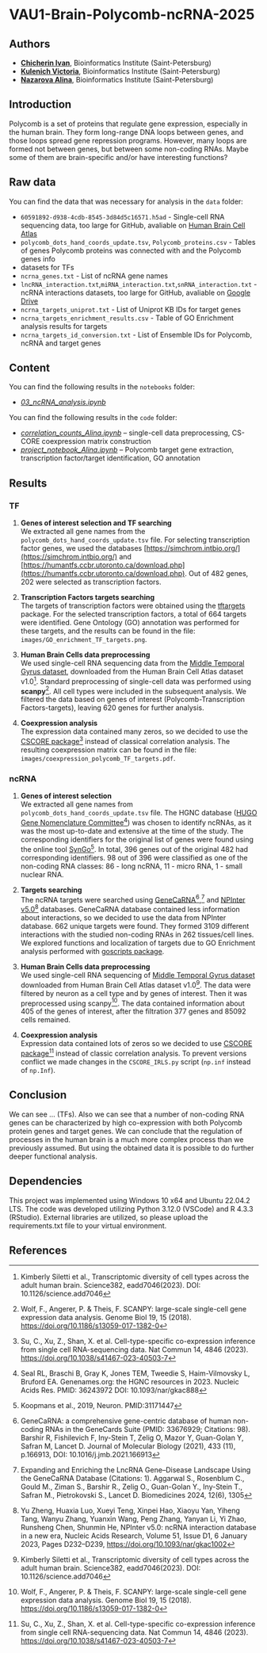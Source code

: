# VAU1-Brain-Polycomb-ncRNA-2025

## Authors
- **[Chicherin Ivan](https://github.com/Ivan-chich)**, Bioinformatics Institute (Saint-Petersburg)
- **[Kulenich Victoria](https://github.com/vickulenich/)**, Bioinformatics Institute (Saint-Petersburg)
- **[Nazarova Alina](https://github.com/)**, Bioinformatics Institute (Saint-Petersburg)

## Introduction
Polycomb is a set of proteins that regulate gene expression, especially in the human brain. They form long-range DNA loops between genes, and those loops spread gene repression programs. However, many loops are formed not between genes, but between some non-coding RNAs. Maybe some of them are brain-specific and/or have interesting functions?

## Raw data
You can find the data that was necessary for analysis in the `data` folder:
- `60591892-d938-4cdb-8545-3d84d5c16571.h5ad` - Single-cell RNA sequencing data, too large for GitHub, avaliable on [Human Brain Cell Atlas](https://cellxgene.cziscience.com/collections/283d65eb-dd53-496d-adb7-7570c7caa443)
- `polycomb_dots_hand_coords_update.tsv`, `Polycomb_proteins.csv` - Tables of genes Polycomb proteins was connected with and the Polycomb genes info
- datasets for TFs
- `ncrna_genes.txt` - List of ncRNA gene names
- `lncRNA_interaction.txt`,`miRNA_interaction.txt`,`snRNA_interaction.txt` - ncRNA interactions datasets, too large for GitHub, avaliable on [Google Drive](https://drive.google.com/drive/folders/1LXdX8x9EYX3MBPDHqZ87whL4-T9Ruhbc?usp=drive_link)
- `ncrna_targets_uniprot.txt` - List of Uniprot KB IDs for target genes
- `ncrna_targets_enrichment_results.csv` - Table of GO Enrichment analysis results for targets
- `ncrna_targets_id_conversion.txt` - List of Ensemble IDs for Polycomb, ncRNA and target genes


## Content
You can find the following results in the `notebooks` folder:

- *[03_ncRNA_analysis.ipynb](https://github.com/)*

You can find the following results in the `code` folder:
- *[correlation\_counts\_Alina.ipynb](https://github.com/privetttppoka/VAU1-Brain-Polycomb-ncRNA-2025/blob/Alina/code/correletion_counts_Alina.ipynb)* – single-cell data preprocessing, CS-CORE coexpression matrix construction
- *[project\_notebook\_Alina.ipynb](https://github.com/privetttppoka/VAU1-Brain-Polycomb-ncRNA-2025/blob/Alina/code/project_notebook_Alina.ipynb)* – Polycomb target gene extraction, transcription factor/target identification, GO annotation

## Results

### TF
1. **Genes of interest selection and TF searching**  
We extracted all gene names from the `polycomb_dots_hand_coords_update.tsv` file. For selecting transcription factor genes, we used the databases [https://simchrom.intbio.org/](https://simchrom.intbio.org/) and [https://humantfs.ccbr.utoronto.ca/download.php](https://humantfs.ccbr.utoronto.ca/download.php). Out of 482 genes, 202 were selected as transcription factors.

2. **Transcription Factors targets searching**  
The targets of transcription factors were obtained using the [tftargets](https://github.com/slowkow/tftargets) package. For the selected transcription factors, a total of 664 targets were identified. Gene Ontology (GO) annotation was performed for these targets, and the results can be found in the file: `images/GO_enrichment_TF_targets.png`.

3. **Human Brain Cells data preprocessing**  
We used single-cell RNA sequencing data from the [Middle Temporal Gyrus dataset](https://cellxgene.cziscience.com/collections/283d65eb-dd53-496d-adb7-7570c7caa443), downloaded from the Human Brain Cell Atlas dataset v1.0[^6]. Standard preprocessing of single-cell data was performed using **scanpy**[^7]. All cell types were included in the subsequent analysis. We filtered the data based on genes of interest (Polycomb-Transcription Factors-targets), leaving 620 genes for further analysis.

4. **Coexpression analysis**  
The expression data contained many zeros, so we decided to use the [CSCORE package](https://github.com/ChangSuBiostats/CS-CORE_python)[^8] instead of classical correlation analysis. The resulting coexpression matrix can be found in the file: `images/coexpression_polycomb_TF_targets.pdf`.

### ncRNA
1. **Genes of interest selection**  
We extracted all gene names from `polycomb_dots_hand_coords_update.tsv` file. The HGNC database ([HUGO Gene Nomenclature Committee](https://www.genenames.org/)[^1]) was chosen to identify ncRNAs, as it was the most up-to-date and extensive at the time of the study. The corresponding identifiers for the original list of genes were found using the online tool [SynGo](https://www.syngoportal.org/convert)[^2]. In total, 396 genes out of the original 482 had corresponding identifiers. 98 out of 396 were classified as one of the non-coding RNA classes: 86 - long ncRNA, 11 - micro RNA, 1 - small nuclear RNA.

2. **Targets searching**  
The ncRNA targets were searched using [GeneCaRNA](https://www.genecards.org/genecarna)[^3],[^4] and [NPInter v5.0](http://bigdata.ibp.ac.cn/npinter5)[^5] databases. GeneCaRNA database contained less information about interactions, so we decided to use the data from NPInter database. 662 unique targets were found. They formed 3109 different interactions with the studied non-coding RNAs in 262 tissues/cell lines. We explored functions and localization of targets due to GO Enrichment analysis performed with [goscripts package](https://github.com/pmoris/goscripts).

3. **Human Brain Cells data preprocessing**  
We used single-cell RNA sequencing of [Middle Temporal Gyrus dataset](https://cellxgene.cziscience.com/collections/283d65eb-dd53-496d-adb7-7570c7caa443) downloaded from Human Brain Cell Atlas dataset v1.0[^6]. The data were filtered by neuron as a cell type and by genes of interest. Then it was preprocessed using scanpy[^7]. The data contained information about 405 of the genes of interest, after the filtration 377 genes and 85092 cells remained.

4. **Coexpression analysis**  
Expression data contained lots of zeros so we decided to use [CSCORE package](https://github.com/ChangSuBiostats/CS-CORE_python)[^8] instead of classic correlation analysis. To prevent versions conflict we made changes in the `CSCORE_IRLS.py` script (`np.inf` instead of `np.Inf`).

## Conclusion
We can see ... (TFs). Also we can see that a number of non-coding RNA genes can be characterized by high co-expression with both Polycomb protein genes and target genes. We can conclude that the regulation of processes in the human brain is a much more complex process than we previously assumed. But using the obtained data it is possible to do further deeper functional analysis.

## Dependencies
This project was implemented using Windows 10 x64 and Ubuntu 22.04.2 LTS. The code was developed utilizing Python 3.12.0 (VSCode) and R 4.3.3 (RStudio). External libraries are utilized, so please upload the requirements.txt file to your virtual environment.

## References
[^1]: Seal RL, Braschi B, Gray K, Jones TEM, Tweedie S, Haim-Vilmovsky L, Bruford EA. Genenames.org: the HGNC resources in 2023. Nucleic Acids Res. PMID: 36243972 DOI: 10.1093/nar/gkac888
[^2]: Koopmans et al., 2019, Neuron. PMID:31171447
[^3]: GeneCaRNA: a comprehensive gene-centric database of human non-coding RNAs in the GeneCards Suite (PMID: 33676929; Citations: 98). Barshir R, Fishilevich F, Iny-Stein T, Zelig O, Mazor Y, Guan-Golan Y, Safran M, Lancet D. Journal of Molecular Biology (2021), 433 (11), p.166913, DOI: 10.1016/j.jmb.2021.166913
[^4]: Expanding and Enriching the LncRNA Gene–Disease Landscape Using the GeneCaRNA Database (Citations: 1). Aggarwal S., Rosenblum C., Gould M., Ziman S., Barshir R., Zelig O., Guan-Golan Y., Iny-Stein T., Safran M., Pietrokovski S., Lancet D. Biomedicines 2024, 12(6), 1305
[^5]: Yu Zheng, Huaxia Luo, Xueyi Teng, Xinpei Hao, Xiaoyu Yan, Yiheng Tang, Wanyu Zhang, Yuanxin Wang, Peng Zhang, Yanyan Li, Yi Zhao, Runsheng Chen, Shunmin He, NPInter v5.0: ncRNA interaction database in a new era, Nucleic Acids Research, Volume 51, Issue D1, 6 January 2023, Pages D232–D239, https://doi.org/10.1093/nar/gkac1002
[^6]: Kimberly Siletti et al., Transcriptomic diversity of cell types across the adult human brain. Science382, eadd7046(2023). DOI: 10.1126/science.add7046
[^7]: Wolf, F., Angerer, P. & Theis, F. SCANPY: large-scale single-cell gene expression data analysis. Genome Biol 19, 15 (2018). https://doi.org/10.1186/s13059-017-1382-0
[^8]: Su, C., Xu, Z., Shan, X. et al. Cell-type-specific co-expression inference from single cell RNA-sequencing data. Nat Commun 14, 4846 (2023). https://doi.org/10.1038/s41467-023-40503-7
